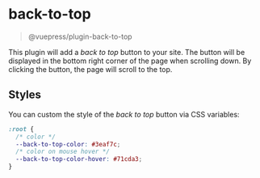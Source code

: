 # back-to-top

> @vuepress/plugin-back-to-top

This plugin will add a _back to top_ button to your site. The button will be displayed in the bottom right corner of the page when scrolling down. By clicking the button, the page will scroll to the top.

## Styles

You can custom the style of the _back to top_ button via CSS variables:

```css
:root {
  /* color */
  --back-to-top-color: #3eaf7c;
  /* color on mouse hover */
  --back-to-top-color-hover: #71cda3;
}
```
